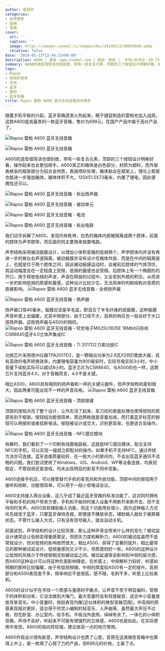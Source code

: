 ```yaml
---
author: 夏昆冈
categories:
- 测评报告
- 音频
- 音箱
cover:
  alt: ''
  caption: ''
  image: https://images.soomal.cc/images/doc/20140113/00039606.webp
  relative: false
date: '2014-01-13T12:44:32+08:00'
description: A600 | 源自：www.soomal.com | 版权：原创 |  平均/总评分：09.73/214
summary: A600的造型很简洁也很别致，带有一些复古元素，顶部的三个按钮设计明晰好看，操作起来也会更加顺手。A600真正的箱体是白色部分，材质为塑料，而外层香槟金的框架部分为铝合金材质，表层喷砂处理，箱体粘合在框架上，理论上框架也能进一步强加箱体。
tags:
- Rapoo
- 自由的音频
- 无线
- 蓝牙
- 雷柏
- 蓝牙音箱
title: Rapoo 雷柏 A600 蓝牙无线音箱测评报告
---
```


随着手机平板的兴起，蓝牙音箱逐渐火热起来，精于键鼠制造的雷柏也加入战局，这款A600是其最贵的一款蓝牙音箱，售价为699元，在国产产品中属于高价产品了。



![Rapoo 雷柏 A600 蓝牙无线音箱](https://images.soomal.cc/images/doc/20140104/00039212_01.webp)



![Rapoo 雷柏 A600 蓝牙无线音箱](https://images.soomal.cc/images/doc/20140104/00039222_01.webp)



A600的造型很简洁也很别致，带有一些复古元素，顶部的三个按钮设计明晰好看，操作起来也会更加顺手。A600真正的箱体是白色部分，材质为塑料，而外层香槟金的框架部分为铝合金材质，表层喷砂处理，箱体粘合在框架上，理论上框架也能进一步强加箱体。箱体体积不大，125X51.5X73毫米，内置了锂电，因此便携性还可以。



![Rapoo 雷柏 A600 蓝牙无线音箱 - 拆出扬声器](https://images.soomal.cc/images/doc/20140104/00039234_01.webp)



![Rapoo 雷柏 A600 蓝牙无线音箱 - 被动单元](https://images.soomal.cc/images/doc/20140104/00039236_01.webp)



![Rapoo 雷柏 A600 蓝牙无线音箱 - 电池](https://images.soomal.cc/images/doc/20140104/00039242_01.webp)



![Rapoo 雷柏 A600 蓝牙无线音箱 - 拆出电路](https://images.soomal.cc/images/doc/20140111/00039509_01.webp)



我们动手拆解了A600，发现内有乾坤，白色的箱体内部被隔离成两个腔体，前面的腔体为声学腔体，而后面的则主要用来放置电路。

声学结构采用被动振膜设计，以增加小体积音箱的低频两个，声学腔体内并没有再进一步的做左右声道隔离。被动振膜并没有设计在箱体外层，而是在中间的隔离层上，也就是位于两个腔体之间，因此被动振膜运动时，会被前后腔体的气体顶住，其运动幅度会在一定程度上受限，低频的量感也会受限。后腔体上有一个椭圆形的开口，用于释放低频的声波，声波在释放的过程中，又会受到外框的积压，从而进一步的影响低频的质感和量感。这种设计比较少见，无法简单的判断结构对音质的直接影响。
![Rapoo 雷柏 A600 蓝牙无线音箱 - 全频扬声器](https://images.soomal.cc/images/doc/20140104/00039233_01.webp)




![Rapoo 雷柏 A600 蓝牙无线音箱 - 扬声器](https://images.soomal.cc/images/doc/20140104/00039235_01.webp)




扬声器口径40毫米，振膜应该是羊毛盆，即混合了羊毛纤维的纸振膜，这种振膜声音听感上会偏暖，尤其中频部分。由于口径不大，高频的响应也一般会好于大口径扬声器。这枚扬声器与A500的相同。
![Rapoo 雷柏 A600 蓝牙无线音箱 - 旺宏电子MX25U1635E 16Mbit闪存和CSR8640蓝牙4.0立体声集成IC](https://images.soomal.cc/images/doc/20140104/00039244_01.webp)




![Rapoo 雷柏 A600 蓝牙无线音箱 - TI 2017D2 D类功放IC](https://images.soomal.cc/images/doc/20140104/00039252_01.webp)




功放芯片采用德州仪器TPA2017D2，是一颗输出功率为2.8瓦X2的D类放大器，具有高效的电声转换效率。内置锂电容量为900毫安时，实际充电实际3小时，中小音量下续航实际可以超过8小时。蓝牙芯片为CSR8640，与A500的也一样，这颗芯片支持蓝牙4.0，对于音箱而言，4.0不是关键。

相比A500，A600具有相同的扬声器和一样的关键元器件，但声学结构则差别很大，因此两者可能出现不一样的声音风格。
![Rapoo 雷柏 A600 蓝牙无线音箱](https://images.soomal.cc/images/doc/20140104/00039214_01.webp)




![Rapoo 雷柏 A600 蓝牙无线音箱 - 顶部按键](https://images.soomal.cc/images/doc/20140104/00039221_01.webp)




顶部的按钮点亮了整个设计，让外形活了起来，车刀纹的表面处理也使得按钮的质感有别于框架。按钮组功能很简单，旁边两枚就是音量加减，而打着蓝牙标签的按钮可以用接听或者挂断电话。按钮被设计成交大，识别更容易，也更适合盲操作。

![Rapoo 雷柏 A600 蓝牙无线音箱 - NFC感应模块](https://images.soomal.cc/images/doc/20140111/00039511_01.webp)




拆解时，我们看到了一个印刷有线圈电路板，这就是NFC感应模块，配合支持NFC的手机，可以实现一碰就立即配对的操作。如果手机不支持NFC，通过传统方法亦可连接。蓝牙连接质量较好，在一般大小的房间内，不会出现蓝牙通讯不流畅的问题。我们尝试使用了Windows、iOS、Android、WP等设备连接，均表现稳定，不管视频还是游戏，均未出现明显的影音不同步现象。

A600连接手机后，可以接管替代手机的麦克风和外放功能，顶部中间的按钮用于接听和挂断，功能很简单。可以用于一般小型电话会议。

A600支持接入两台设备，这几乎成了最近蓝牙音箱的标准功能了，这对同时拥有平板和手机的用户带来方便，手机和平板同时接入设备不用断开来断开去，但不支持同时发声。A600具有辅助输入功能，但这个功能用处很小，因为这种输入方式优先级低于蓝牙，只要蓝牙保持连接，即便是不播放状态，辅助输入就处于被屏蔽状态。不管什么输入方式，只有没有信号输入，就会自动关机。

前面说到，声学结构的设计比较另类，那么这种声音会带来什么样的变化？被动盆设计通常会让低频变得量感更足，但损失力度和解析力，A600的被动盆虽然不是常规设计，但对低频的影响依然很大，相比A500，获得了显著的提升，相比最常见的那种被动盆设计，低频量感则又少不少，但质感则好一些，A600的这种设计让低频的风格介于传统倒相式和被动盆之间。被动盆通常会影响到中频的层次感，而A600这种设计可以将这种负面影响降低，在听感上，中频解析力较好，听感如预期的那样比较偏暖，由于有低频相辅，中频的厚度较A500有一定的提升。高频部分和A500表现差不多，频率响应不是很高，感不暗，毛刺不多，听感上比较柔和。

A600的设计似乎在寻找一个质感与量感的平衡点，让声音不至于明显偏科，受限于的体积和功率，它没法做到大嗓门，最大音量时会有轻度破音，适合中小音量放放背景音乐。中小音量时，频段表现均衡[近似体积的微型音箱范围]，中高频的质感表现相对更好，适合用于欣赏小编制的轻音乐、人声曲等，虽然最大声压不过瘾，但在卧室、办公室内，给手机、平板当外放用，绰绰有余了。一体化的小体积音箱，声场不会好，听起来不可能有很强烈的立体感，A600也是如此。在实际使用中发现，A600的指向性较强，建议放高一点的地方使用。

A600外观设计很有新意，声学结构设计也费了心思，音质在这类微型音箱中也算得上中上，是一款用了心努了力的产品，但699元的价格，土豪了点。